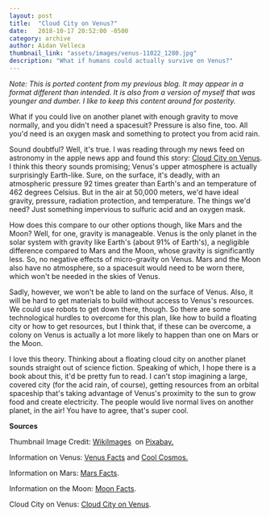 ```yaml
---
layout: post
title:  "Cloud City on Venus?"
date:   2018-10-17 20:52:00 -0500
category: archive
author: Aidan Velleca
thumbnail_link: "assets/images/venus-11022_1280.jpg"
description: "What if humans could actually survive on Venus?"
---
```

*Note: This is ported content from my previous blog. It may appear in a format different than intended. It is also from a version of myself that was younger and dumber. I like to keep this content around for posterity.*

What if you could live on another planet with enough gravity to move normally, and you didn't need a spacesuit? Pressure is also fine, too. All you'd need is an oxygen mask and something to protect you from acid rain. 

Sound doubtful? Well, it's true. I was reading through my news feed on astronomy in the apple news app and found this story: [Cloud City on Venus](https://www.nextbigfuture.com/2018/10/nasas-blimp-and-cloud-city-plan-for-venus-exploration-and-colonization.html). I think this theory sounds promising; Venus's upper atmosphere is actually surprisingly Earth-like. Sure, on the surface, it's deadly, with an atmospheric pressure 92 times greater than Earth's and an temperature of  462 degrees Celsius. But in the air at 50,000 meters, we'd have ideal gravity, pressure, radiation protection, and temperature. The things we'd need? Just something impervious to sulfuric acid and an oxygen mask. 

How does this compare to our other options though, like Mars and the Moon? Well, for one, gravity is manageable. Venus is the only planet in the solar system with gravity like Earth's (about 91% of Earth's), a negligible difference compared to Mars and the Moon, whose gravity is significantly less. So, no negative effects of micro-gravity on Venus. Mars and the Moon also have no atmosphere, so a spacesuit would need to be worn there, which won't be needed in the skies of Venus. 

Sadly, however, we won't be able to land on the surface of Venus. Also, it will be hard to get materials to build without access to Venus's resources. We could use robots to get down there, though. So there are some technological hurdles to overcome for this plan, like how to build a floating city or how to get resources, but I think that, if these can be overcome, a colony on Venus is actually a lot more likely to happen than one on Mars or the Moon. 

I love this theory. Thinking about a floating cloud city on another planet sounds straight out of science fiction. Speaking of which, I hope there is a book about this, it'd be pretty fun to read. I can't stop imagining a large, covered city (for the acid rain, of course), getting resources from an orbital spaceship that's taking advantage of Venus's proximity to the sun to grow food and create electricity. The people would live normal lives on another planet, in the air! You have to agree, that's super cool.   

**Sources** 

Thumbnail Image Credit: [WikiImages](https://pixabay.com/en/users/WikiImages-1897/)  on [Pixabay.](https://pixabay.com/en/venus-surface-hot-heat-planet-11022/) 

Information on Venus: [Venus Facts](https://space-facts.com/venus/) and [Cool Cosmos.](https://coolcosmos.ipac.caltech.edu/ask/48-How-strong-is-the-gravity-on-Venus-) 

Information on Mars: [Mars Facts](https://space-facts.com/mars/). 

Information on the Moon: [Moon Facts](https://space-facts.com/the-moon/). 

Cloud City on Venus: [Cloud City on Venus](https://www.nextbigfuture.com/2018/10/nasas-blimp-and-cloud-city-plan-for-venus-exploration-and-colonization.html).